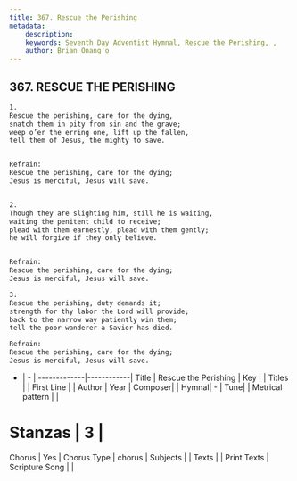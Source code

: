 ```yaml
---
title: 367. Rescue the Perishing
metadata:
    description: 
    keywords: Seventh Day Adventist Hymnal, Rescue the Perishing, , 
    author: Brian Onang'o
---
```



## 367. RESCUE THE PERISHING

```txt
1.
Rescue the perishing, care for the dying,
snatch them in pity from sin and the grave;
weep o’er the erring one, lift up the fallen,
tell them of Jesus, the mighty to save.


Refrain:
Rescue the perishing, care for the dying;
Jesus is merciful, Jesus will save.


2.
Though they are slighting him, still he is waiting,
waiting the penitent child to receive;
plead with them earnestly, plead with them gently;
he will forgive if they only believe.


Refrain:
Rescue the perishing, care for the dying;
Jesus is merciful, Jesus will save.

3.
Rescue the perishing, duty demands it;
strength for thy labor the Lord will provide;
back to the narrow way patiently win them;
tell the poor wanderer a Savior has died.

Refrain:
Rescue the perishing, care for the dying;
Jesus is merciful, Jesus will save.

```

- |   -  |
-------------|------------|
Title | Rescue the Perishing |
Key |  |
Titles |  |
First Line |  |
Author | 
Year | 
Composer|  |
Hymnal|  - |
Tune|  |
Metrical pattern | |
# Stanzas | 3 |
Chorus | Yes |
Chorus Type | chorus |
Subjects |  |
Texts |  |
Print Texts | 
Scripture Song |  |
  
